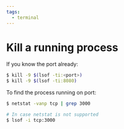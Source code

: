 ```yaml
---
tags:
  - terminal
---
```


# Kill a running process

If you know the port already:

```sh
$ kill -9 $(lsof -ti:<port>)
$ kill -9 $(lsof -ti:8080)
```

To find the process running on port:

```sh
$ netstat -vanp tcp | grep 3000

# In case netstat is not supported
$ lsof -i tcp:3000
```
